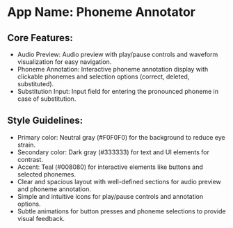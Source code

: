 # **App Name**: Phoneme Annotator

## Core Features:

- Audio Preview: Audio preview with play/pause controls and waveform visualization for easy navigation.
- Phoneme Annotation: Interactive phoneme annotation display with clickable phonemes and selection options (correct, deleted, substituted).
- Substitution Input: Input field for entering the pronounced phoneme in case of substitution.

## Style Guidelines:

- Primary color: Neutral gray (#F0F0F0) for the background to reduce eye strain.
- Secondary color: Dark gray (#333333) for text and UI elements for contrast.
- Accent: Teal (#008080) for interactive elements like buttons and selected phonemes.
- Clear and spacious layout with well-defined sections for audio preview and phoneme annotation.
- Simple and intuitive icons for play/pause controls and annotation options.
- Subtle animations for button presses and phoneme selections to provide visual feedback.